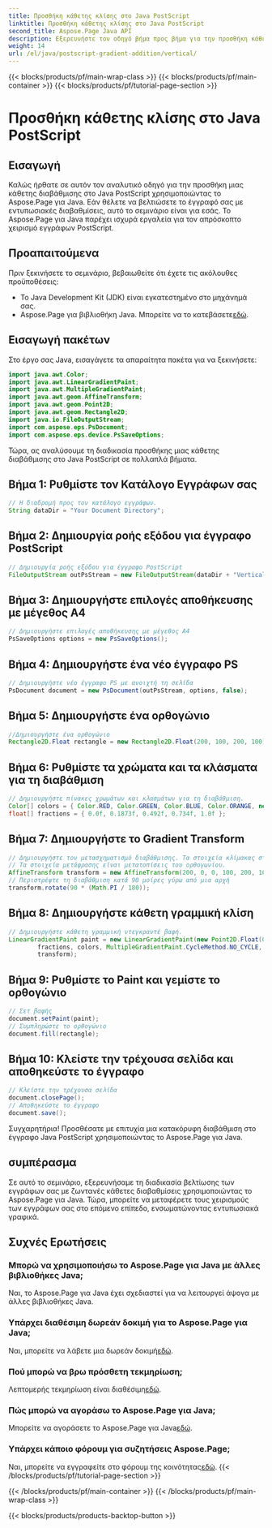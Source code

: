 ```yaml
---
title: Προσθήκη κάθετης κλίσης στο Java PostScript
linktitle: Προσθήκη κάθετης κλίσης στο Java PostScript
second_title: Aspose.Page Java API
description: Εξερευνήστε τον οδηγό βήμα προς βήμα για την προσθήκη κάθετων διαβαθμίσεων στο Java PostScript με το Aspose.Page για Java. Βελτιώστε τα έγγραφά σας χωρίς κόπο με ζωντανά γραφικά.
weight: 14
url: /el/java/postscript-gradient-addition/vertical/
---
```


{{< blocks/products/pf/main-wrap-class >}}
{{< blocks/products/pf/main-container >}}
{{< blocks/products/pf/tutorial-page-section >}}

# Προσθήκη κάθετης κλίσης στο Java PostScript

## Εισαγωγή
Καλώς ήρθατε σε αυτόν τον αναλυτικό οδηγό για την προσθήκη μιας κάθετης διαβάθμισης στο Java PostScript χρησιμοποιώντας το Aspose.Page για Java. Εάν θέλετε να βελτιώσετε το έγγραφό σας με εντυπωσιακές διαβαθμίσεις, αυτό το σεμινάριο είναι για εσάς. Το Aspose.Page για Java παρέχει ισχυρά εργαλεία για τον απρόσκοπτο χειρισμό εγγράφων PostScript.
## Προαπαιτούμενα
Πριν ξεκινήσετε το σεμινάριο, βεβαιωθείτε ότι έχετε τις ακόλουθες προϋποθέσεις:
- Το Java Development Kit (JDK) είναι εγκατεστημένο στο μηχάνημά σας.
-  Aspose.Page για βιβλιοθήκη Java. Μπορείτε να το κατεβάσετε[εδώ](https://releases.aspose.com/page/java/).
## Εισαγωγή πακέτων
Στο έργο σας Java, εισαγάγετε τα απαραίτητα πακέτα για να ξεκινήσετε:
```java
import java.awt.Color;
import java.awt.LinearGradientPaint;
import java.awt.MultipleGradientPaint;
import java.awt.geom.AffineTransform;
import java.awt.geom.Point2D;
import java.awt.geom.Rectangle2D;
import java.io.FileOutputStream;
import com.aspose.eps.PsDocument;
import com.aspose.eps.device.PsSaveOptions;
```
Τώρα, ας αναλύσουμε τη διαδικασία προσθήκης μιας κάθετης διαβάθμισης στο Java PostScript σε πολλαπλά βήματα.
## Βήμα 1: Ρυθμίστε τον Κατάλογο Εγγράφων σας
```java
// Η διαδρομή προς τον κατάλογο εγγράφων.
String dataDir = "Your Document Directory";
```
## Βήμα 2: Δημιουργία ροής εξόδου για έγγραφο PostScript
```java
// Δημιουργία ροής εξόδου για έγγραφο PostScript
FileOutputStream outPsStream = new FileOutputStream(dataDir + "VerticalGradient_outPS.ps");
```
## Βήμα 3: Δημιουργήστε επιλογές αποθήκευσης με μέγεθος A4
```java
// Δημιουργήστε επιλογές αποθήκευσης με μέγεθος Α4
PsSaveOptions options = new PsSaveOptions();
```
## Βήμα 4: Δημιουργήστε ένα νέο έγγραφο PS
```java
// Δημιουργήστε νέο έγγραφο PS με ανοιχτή τη σελίδα
PsDocument document = new PsDocument(outPsStream, options, false);
```
## Βήμα 5: Δημιουργήστε ένα ορθογώνιο
```java
//Δημιουργήστε ένα ορθογώνιο
Rectangle2D.Float rectangle = new Rectangle2D.Float(200, 100, 200, 100);
```
## Βήμα 6: Ρυθμίστε τα χρώματα και τα κλάσματα για τη διαβάθμιση
```java
// Δημιουργήστε πίνακες χρωμάτων και κλασμάτων για τη διαβάθμιση.
Color[] colors = { Color.RED, Color.GREEN, Color.BLUE, Color.ORANGE, new Color(85, 107, 47) };
float[] fractions = { 0.0f, 0.1873f, 0.492f, 0.734f, 1.0f };
```
## Βήμα 7: Δημιουργήστε το Gradient Transform
```java
// Δημιουργήστε τον μετασχηματισμό διαβάθμισης. Τα στοιχεία κλίμακας στον μετασχηματισμό πρέπει να είναι ίσα με το πλάτος και το ύψος του ορθογωνίου.
// Τα στοιχεία μετάφρασης είναι μετατοπίσεις του ορθογωνίου.
AffineTransform transform = new AffineTransform(200, 0, 0, 100, 200, 100);
// Περιστρέψτε τη διαβάθμιση κατά 90 μοίρες γύρω από μια αρχή
transform.rotate(90 * (Math.PI / 180));
```
## Βήμα 8: Δημιουργήστε κάθετη γραμμική κλίση
```java
// Δημιουργήστε κάθετη γραμμική ντεγκραντέ βαφή.
LinearGradientPaint paint = new LinearGradientPaint(new Point2D.Float(0, 0), new Point2D.Float(200, 100),
        fractions, colors, MultipleGradientPaint.CycleMethod.NO_CYCLE, MultipleGradientPaint.ColorSpaceType.SRGB,
        transform);
```
## Βήμα 9: Ρυθμίστε το Paint και γεμίστε το ορθογώνιο
```java
// Σετ βαφής
document.setPaint(paint);
// Συμπληρώστε το ορθογώνιο
document.fill(rectangle);
```
## Βήμα 10: Κλείστε την τρέχουσα σελίδα και αποθηκεύστε το έγγραφο
```java
// Κλείστε την τρέχουσα σελίδα
document.closePage();
// Αποθηκεύστε το έγγραφο
document.save();
```
Συγχαρητήρια! Προσθέσατε με επιτυχία μια κατακόρυφη διαβάθμιση στο έγγραφο Java PostScript χρησιμοποιώντας το Aspose.Page για Java.
## συμπέρασμα
Σε αυτό το σεμινάριο, εξερευνήσαμε τη διαδικασία βελτίωσης των εγγράφων σας με ζωντανές κάθετες διαβαθμίσεις χρησιμοποιώντας το Aspose.Page για Java. Τώρα, μπορείτε να μεταφέρετε τους χειρισμούς των εγγράφων σας στο επόμενο επίπεδο, ενσωματώνοντας εντυπωσιακά γραφικά.
## Συχνές Ερωτήσεις
### Μπορώ να χρησιμοποιήσω το Aspose.Page για Java με άλλες βιβλιοθήκες Java;
Ναι, το Aspose.Page για Java έχει σχεδιαστεί για να λειτουργεί άψογα με άλλες βιβλιοθήκες Java.
### Υπάρχει διαθέσιμη δωρεάν δοκιμή για το Aspose.Page για Java;
 Ναι, μπορείτε να λάβετε μια δωρεάν δοκιμή[εδώ](https://releases.aspose.com/).
### Πού μπορώ να βρω πρόσθετη τεκμηρίωση;
 Λεπτομερής τεκμηρίωση είναι διαθέσιμη[εδώ](https://reference.aspose.com/page/java/).
### Πώς μπορώ να αγοράσω το Aspose.Page για Java;
 Μπορείτε να αγοράσετε το Aspose.Page για Java[εδώ](https://purchase.aspose.com/buy).
### Υπάρχει κάποιο φόρουμ για συζητήσεις Aspose.Page;
 Ναι, μπορείτε να εγγραφείτε στο φόρουμ της κοινότητας[εδώ](https://forum.aspose.com/c/page/39).
{{< /blocks/products/pf/tutorial-page-section >}}

{{< /blocks/products/pf/main-container >}}
{{< /blocks/products/pf/main-wrap-class >}}

{{< blocks/products/products-backtop-button >}}
